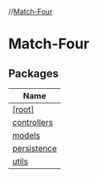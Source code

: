 //[Match-Four](index.md)

# Match-Four

## Packages

| Name |
|---|
| [[root]](-match--four/[root]/index.md) |
| [controllers](-match--four/controllers/index.md) |
| [models](-match--four/models/index.md) |
| [persistence](-match--four/persistence/index.md) |
| [utils](-match--four/utils/index.md) |
